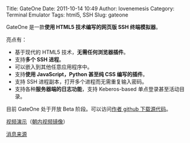 Title: GateOne
Date: 2011-10-14 10:49
Author: lovenemesis
Category: Terminal Emulator
Tags: html5, SSH
Slug: gateone

GateOne 是一款**使用 HTML5 技术编写的网页版 SSH 终端模拟器**。

亮点有：

-   基于现代的 HTML5 技术，**无需任何浏览器插件**。
-   支持**多个 SSH 进程**。
-   可以嵌入到其他任意应用程序中。
-   支持**使用 JavaScript，Python 甚至纯 CSS 编写的插件**。
-   支持 SSH 进程副本，打开多个进程而无需重复输入密码。
-   支持各种**服务器端的日志功能**，支持 Keberos-based
    单点登录甚至活动目录。

目前 GateOne 处于开放 Beta 阶段。可以访问[作者 github
下载源代码](https://github.com/liftoff/GateOne)。

[视频演示](http://vimeo.com/24857127)（[朝内视频镜像](http://v.youku.com/v_show/id_XMzEyNTQ3MTg0.html)）

[消息来源](http://identi.ca/notice/84579186)
